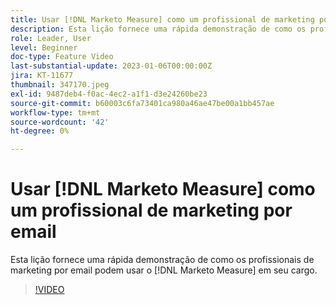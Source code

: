 ```yaml
---
title: Usar [!DNL Marketo Measure] como um profissional de marketing por email
description: Esta lição fornece uma rápida demonstração de como os profissionais de marketing por email podem usar o [!DNL Marketo Measure] em seu cargo.
role: Leader, User
level: Beginner
doc-type: Feature Video
last-substantial-update: 2023-01-06T00:00:00Z
jira: KT-11677
thumbnail: 347170.jpeg
exl-id: 9487deb4-f0ac-4ec2-a1f1-d3e24260be23
source-git-commit: b60003c6fa73401ca980a46ae47be00a1bb457ae
workflow-type: tm+mt
source-wordcount: '42'
ht-degree: 0%

---
```


# Usar [!DNL Marketo Measure] como um profissional de marketing por email

Esta lição fornece uma rápida demonstração de como os profissionais de marketing por email podem usar o [!DNL Marketo Measure] em seu cargo.

>[!VIDEO](https://video.tv.adobe.com/v/347170/?quality=12&learn=on)
